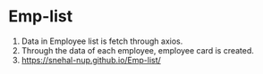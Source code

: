 # Emp-list
1. Data in Employee list is fetch through axios.
2. Through the data of each employee, employee card is created.
3. https://snehal-nup.github.io/Emp-list/
